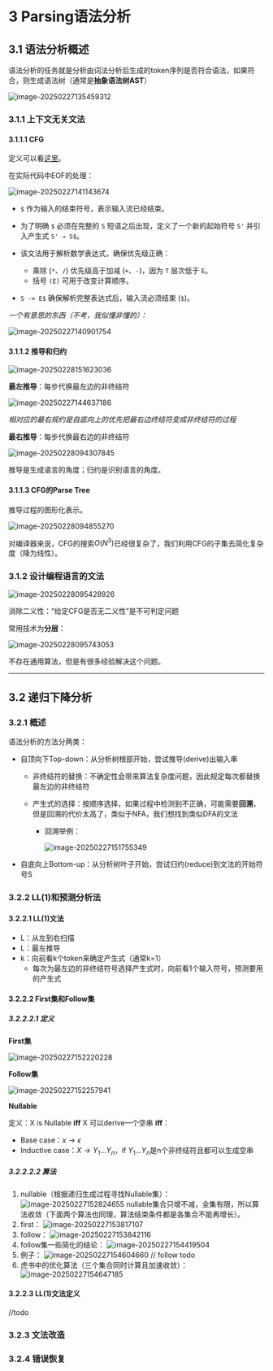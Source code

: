# 3 Parsing语法分析

## 3.1 语法分析概述

语法分析的任务就是分析由词法分析后生成的token序列是否符合语法，如果符合，则生成语法树（通常是**抽象语法树AST**）

![image-20250227135459312](./chap3.assets/image-20250227135459312.png)

### 3.1.1 上下文无关文法

#### 3.1.1.1 CFG

定义可以看[这里](https://note.tonycrane.cc/cs/tcs/toc/topic2/)。

在实际代码中EOF的处理：

![image-20250227141143674](./chap3.assets/image-20250227141143674.png)

- `$` 作为输入的结束符号，表示输入流已经结束。

- 为了明确 `$` 必须在完整的 `S` 短语之后出现，定义了一个新的起始符号 `S'` 并引入产生式 `S' → S$`。
- 该文法用于解析数学表达式，确保优先级正确：
    - 乘除 (`*`、`/`) 优先级高于加减 (`+`、`-`)，因为 `T` 层次低于 `E`。
    - 括号 `(E)` 可用于改变计算顺序。
- `S -> E$` 确保解析完整表达式后，输入流必须结束 (`$`)。

*一个有意思的东西（不考，我似懂非懂的）：*

![image-20250227140901754](./chap3.assets/image-20250227140901754.png)

#### 3.1.1.2 推导和归约

![image-20250228151623036](./chap3.assets/image-20250228151623036.png)

**最左推导**：每步代换最左边的非终结符

![image-20250227144637186](./chap3.assets/image-20250227144637186.png)

*相对应的最右规约是自底向上的优先把最右边终结符变成非终结符的过程*

**最右推导**：每步代换最右边的非终结符

![image-20250228094307845](./chap3.assets/image-20250228094307845.png)

推导是生成语言的角度；归约是识别语言的角度。

#### 3.1.1.3 CFG的Parse Tree

推导过程的图形化表示。

![image-20250228094855270](./chap3.assets/image-20250228094855270.png)

对编译器来说，CFG的搜索$O(N^3)$已经很复杂了，我们利用CFG的子集去简化复杂度（降为线性）。

### 3.1.2 设计编程语言的文法

![image-20250228095428926](./chap3.assets/image-20250228095428926.png)

消除二义性：“给定CFG是否无二义性”是不可判定问题

常用技术为**分层**：

![image-20250228095743053](./chap3.assets/image-20250228095743053.png)

不存在通用算法，但是有很多经验解决这个问题。

---

## 3.2 递归下降分析

### 3.2.1 概述

语法分析的方法分两类：

- 自顶向下Top-down：从分析树根部开始，尝试推导(derive)出输入串

   - 非终结符的替换：不确定性会带来算法复杂度问题，因此规定每次都替换最左边的非终结符

   - 产生式的选择：按顺序选择，如果过程中检测到不正确，可能需要**回溯**，但是回溯的代价太高了，类似于NFA，我们想找到类似DFA的文法

      - 回溯举例：

         ![image-20250227151755349](./chap3.assets/image-20250227151755349.png)

- 自底向上Bottom-up：从分析树叶子开始，尝试归约(reduce)到文法的开始符号S

### 3.2.2 LL(1)和预测分析法

#### 3.2.2.1 LL(1)文法

- L：从左到右扫描
- L：最左推导
- k：向前看k个token来确定产生式（通常k=1）
    - 每次为最左边的非终结符号选择产生式时，向前看1个输入符号，预测要用的产生式

#### 3.2.2.2 First集和Follow集

##### 3.2.2.2.1 定义

**First集**

![image-20250227152220228](./chap3.assets/image-20250227152220228.png)

**Follow集**

![image-20250227152257941](./chap3.assets/image-20250227152257941.png)

**Nullable**

定义：X is Nullable **iff** X 可以derive一个空串 **iff**：

- Base case：$x \to \epsilon$
- Inductive case：$X \to Y_1...Y_n$，if $Y_1...Y_n$是n个非终结符且都可以生成空串

##### 3.2.2.2.2 算法

1. nullable（根据递归生成过程寻找Nullable集）：
   ![image-20250227152824655](./chap3.assets/image-20250227152824655.png)
   nullable集合只增不减，全集有限，所以算法收敛（下面两个算法也同理，算法结束条件都是各集合不能再增长）。
2. first：
   ![image-20250227153817107](./chap3.assets/image-20250227153817107.png)
3. follow：
   ![image-20250227153842116](./chap3.assets/image-20250227153842116.png)
4. follow集一些简化的结论：
   ![image-20250227154419504](./chap3.assets/image-20250227154419504.png)
5. 例子：
   ![image-20250227154604660](./chap3.assets/image-20250227154604660.png)
   // follow todo
6. 虎书中的优化算法（三个集合同时计算且加速收敛）：
   ![image-20250227154647185](./chap3.assets/image-20250227154647185.png)

#### 3.2.2.3 LL(1)文法定义

//todo

### 3.2.3 文法改造



### 3.2.4 错误恢复
